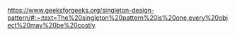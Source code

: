 https://www.geeksforgeeks.org/singleton-design-pattern/#:~:text=The%20singleton%20pattern%20is%20one,every%20object%20may%20be%20costly.
